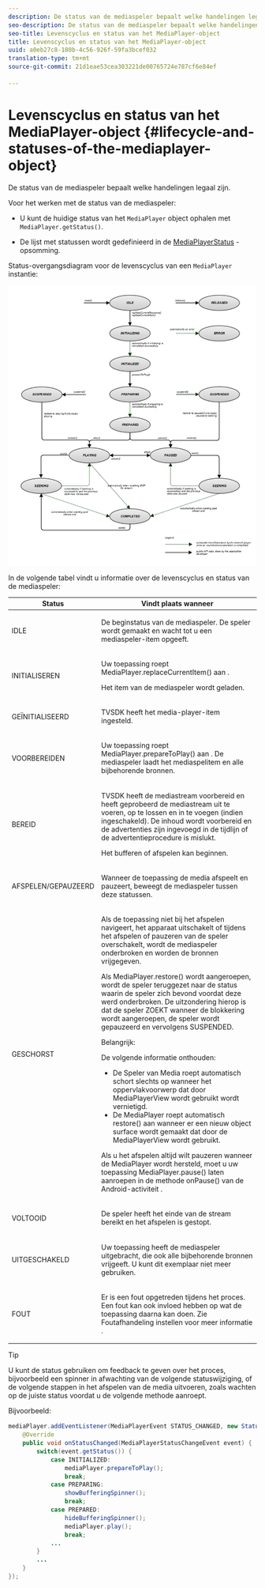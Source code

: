 ```yaml
---
description: De status van de mediaspeler bepaalt welke handelingen legaal zijn.
seo-description: De status van de mediaspeler bepaalt welke handelingen legaal zijn.
seo-title: Levenscyclus en status van het MediaPlayer-object
title: Levenscyclus en status van het MediaPlayer-object
uuid: a0eb27c8-180b-4c56-926f-59fa3bcef032
translation-type: tm+mt
source-git-commit: 21d1eae53cea303221de00765724e787cf6e84ef

---
```



# Levenscyclus en status van het MediaPlayer-object {#lifecycle-and-statuses-of-the-mediaplayer-object}

De status van de mediaspeler bepaalt welke handelingen legaal zijn.

Voor het werken met de status van de mediaspeler:

* U kunt de huidige status van het `MediaPlayer` object ophalen met `MediaPlayer.getStatus()`.

* De lijst met statussen wordt gedefinieerd in de [MediaPlayerStatus](https://help.adobe.com/en_US/primetime/api/psdk/javadoc_2.7/com/adobe/mediacore/MediaPlayerStatus.html) -opsomming.

Status-overgangsdiagram voor de levenscyclus van een `MediaPlayer` instantie:
<!--<a id="fig_A6425F24C7734DC681D992859D2A6743"></a>-->

![](assets/media_player_statuses.png)

In de volgende tabel vindt u informatie over de levenscyclus en status van de mediaspeler:

<table id="table_82757A0043EB4AACA474E6B30326A6B7"> 
 <thead> 
  <tr> 
   <th colname="col1" class="entry"> Status </th> 
   <th colname="col2" class="entry"> Vindt plaats wanneer </th> 
  </tr> 
 </thead>
 <tbody> 
  <tr> 
   <td colname="col1"> IDLE </td> 
   <td colname="col2"> <p>De beginstatus van de mediaspeler. De speler wordt gemaakt en wacht tot u een mediaspeler-item opgeeft. </p> </td> 
  </tr> 
  <tr> 
   <td colname="col1"> INITIALISEREN </td> 
   <td colname="col2"> <p>Uw toepassing roept <span class="codeph"> MediaPlayer.replaceCurrentItem() aan </span>. </p> <p>Het item van de mediaspeler wordt geladen. </p> </td> 
  </tr> 
  <tr> 
   <td colname="col1"> GEÏNITIALISEERD </td> 
   <td colname="col2"> <p>TVSDK heeft het media-player-item ingesteld. </p> </td> 
  </tr> 
  <tr> 
   <td colname="col1"> VOORBEREIDEN </td> 
   <td colname="col2"> <p>Uw toepassing roept <span class="codeph"> MediaPlayer.prepareToPlay() aan </span>. De mediaspeler laadt het mediaspelitem en alle bijbehorende bronnen. </p> </td> 
  </tr> 
  <tr> 
   <td colname="col1"> BEREID </td> 
   <td colname="col2"> <p>TVSDK heeft de mediastream voorbereid en heeft geprobeerd de mediastream uit te voeren, op te lossen en in te voegen (indien ingeschakeld). De inhoud wordt voorbereid en de advertenties zijn ingevoegd in de tijdlijn of de advertentieprocedure is mislukt. </p> <p>Het bufferen of afspelen kan beginnen. </p> </td> 
  </tr> 
  <tr> 
   <td colname="col1"> AFSPELEN/GEPAUZEERD </td> 
   <td colname="col2"> <p>Wanneer de toepassing de media afspeelt en pauzeert, beweegt de mediaspeler tussen deze statussen. </p> </td> 
  </tr> 
  <tr> 
   <td colname="col1"> GESCHORST </td> 
   <td colname="col2"> <p>Als de toepassing niet bij het afspelen navigeert, het apparaat uitschakelt of tijdens het afspelen of pauzeren van de speler overschakelt, wordt de mediaspeler onderbroken en worden de bronnen vrijgegeven. </p> <p>Als <span class="codeph"> MediaPlayer.restore() wordt aangeroepen, wordt de speler </span> teruggezet naar de status waarin de speler zich bevond voordat deze werd onderbroken. De uitzondering hierop is dat de speler ZOEKT wanneer de blokkering wordt aangeroepen, de speler wordt gepauzeerd en vervolgens SUSPENDED. </p> <p>Belangrijk:  <p>De volgende informatie onthouden: 
      <ul id="ul_1B21668994D1474AAA0BE839E0D69B00"> 
       <li id="li_08459A3AB03C45588D73FA162C27A56C">De <span class="codeph"> Speler van Media </span> roept automatisch <span class="codeph"> schort </span> slechts op wanneer het oppervlakvoorwerp dat door <span class="codeph"> MediaPlayerView wordt gebruikt </span> wordt vernietigd. </li> 
       <li id="li_B9926AA2E7B9441490F37D24AE2678A1">De <span class="codeph"> MediaPlayer </span> roept automatisch <span class="codeph"> restore() aan </span> wanneer er een nieuw object surface wordt gemaakt dat door de <span class="codeph"> </span> MediaPlayerView wordt gebruikt. </li> 
      </ul> </p> </p> <p>Als u het afspelen altijd wilt pauzeren wanneer de MediaPlayer wordt hersteld, moet u uw toepassing MediaPlayer.pause() laten aanroepen <span class="codeph"> in de methode </span> onPause() van de Android-activiteit <span class="codeph"> </span> . </p> </td> 
  </tr> 
  <tr> 
   <td colname="col1"> VOLTOOID </td> 
   <td colname="col2"> <p>De speler heeft het einde van de stream bereikt en het afspelen is gestopt. </p> </td> 
  </tr> 
  <tr> 
   <td colname="col1"> UITGESCHAKELD </td> 
   <td colname="col2"> <p>Uw toepassing heeft de mediaspeler uitgebracht, die ook alle bijbehorende bronnen vrijgeeft. U kunt dit exemplaar niet meer gebruiken. </p> </td> 
  </tr> 
  <tr> 
   <td colname="col1"> FOUT </td> 
   <td colname="col2"> <p>Er is een fout opgetreden tijdens het proces. Een fout kan ook invloed hebben op wat de toepassing daarna kan doen. Zie Foutafhandeling instellen voor meer informatie <a href="../../../tvsdk-2.7-for-android/content-playback-options/t-psdk-android-2.7-error-handling-set-up.md#set-up-error-handling" format="dita" scope="local"> </a>. </p> </td> 
  </tr> 
 </tbody> 
</table>

>[!TIP]
>
>U kunt de status gebruiken om feedback te geven over het proces, bijvoorbeeld een spinner in afwachting van de volgende statuswijziging, of de volgende stappen in het afspelen van de media uitvoeren, zoals wachten op de juiste status voordat u de volgende methode aanroept.

Bijvoorbeeld:

```java
mediaPlayer.addEventListener(MediaPlayerEvent STATUS_CHANGED, new StatusChangeEventListener() { 
    @Override  
    public void onStatusChanged(MediaPlayerStatusChangeEvent event) { 
        switch(event.getStatus()) { 
            case INITIALIZED: 
                mediaPlayer.prepareToPlay(); 
                break; 
            case PREPARING: 
                showBufferingSpinner(); 
                break; 
            case PREPARED: 
                hideBufferingSpinner(); 
                mediaPlayer.play(); 
                break; 
            ...                
        } 
        ... 
    } 
}); 
```

